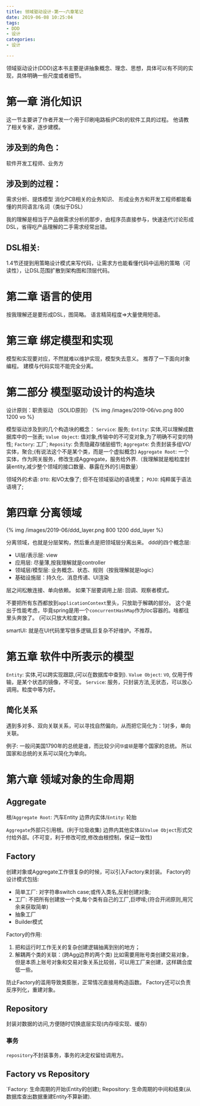 ```yaml
---
title: 领域驱动设计-第一~六章笔记
date: 2019-06-08 10:25:04
tags: 
- DDD
- 设计
categories:
- 设计

---
```


领域驱动设计(DDD)这本书主要是讲抽象概念、理念、思想，具体可以有不同的实现，具体明确一些尺度或者细节。


# 第一章 消化知识
这一节主要讲了作者开发一个用于印刷电路板(PCB)的软件工具的过程。
他请教了相关专家，逐步建模。

## 涉及到的角色：
软件开发工程师、业务方

## 涉及到的过程：
需求分析、提炼模型
消化PCB相关的业务知识、
形成业务方和开发工程师都能看懂的共同语言/名词（类似于DSL）

我的理解是相当于产品做需求分析的那步，由程序员直接参与，快速迭代讨论形成DSL，省得吃产品理解的二手需求经常出错。

## DSL相关:
1.4节还提到用策略设计模式来写代码，让需求方也能看懂代码中运用的策略（可读性），让DSL范围扩散到架构图和顶层代码。

# 第二章 语言的使用
按我理解还是要形成DSL，图简略。
语言精简程度=>大量使用短语。

# 第三章 绑定模型和实现
模型和实现要对应，不然就难以维护实现，模型失去意义。
推荐了一下面向对象编程。
建模与代码实现不能完全分离。

# 第二部分 模型驱动设计的构造块
设计原则：职责驱动
（SOLID原则）
{% img /images/2019-06/vo.png 800 1200 vo %}

模型驱动涉及到的几个构造块的概念：
`Service`: 服务;
`Entity`: 实体,可以理解成数据库中的一张表;
`Value Object`: 值对象,传输中的不可变对象,为了明确不可变的特性;
`Factory`: 工厂;
`Reposity`: 负责隐藏存储层细节;
`Aggregate`: 负责封装多组VO/实体，聚合;(有说法这个不是某个类，而是一个虚拟概念)
`Aggregate Root`: 一个实体，作为网关服务，修改生成Aggregate，服务给外界.（我理解就是粗粒度封装entity,减少整个领域的接口数量、暴露在外的引用数量）

领域外的术语:
`DTO`: 和VO太像了; 但不在领域驱动的语境里；
`POJO`: 纯粹属于语法语境了;

# 第四章 分离领域
{% img /images/2019-06/ddd_layer.png 800 1200 ddd_layer %}

分离领域，也就是分层架构，然后重点是把领域层分离出来。
ddd的四个概念层:
- UI层/表示层: view
- 应用层: 尽量薄,按我理解就是controller
- 领域层/模型层: 业务概念、状态、规则（按我理解就是logic）
- 基础设施层：持久化、消息传递、UI渲染

层之间松散连接、单向依赖。
如果下层要调用上层: 回调、观察者模式。

不要把所有东西都放到`applicationContext`里头，只放助于解耦的部分。
这个是出于性能考虑，毕竟spring是用一个`concurrentHashMap`作为Ioc容器的。啥都往里头奔放了。
(可以只放大粒度对象。

smartUI: 就是在UI代码里写很多逻辑,巨复杂不好维护。不推荐。

# 第五章 软件中所表示的模型

`Entity`: 实体,可以跨实现跟踪,(可以在数据库中查到).
`Value Object`: `VO`, 仅用于传输，是某个状态的镜像，不可变。
`Service`: 服务，只封装方法,无状态，可以放心调用。粒度中等为好。


## 简化关系
遇到多对多、双向关联关系，可以寻找自然偏向，从而把它简化为：1对多，单向关联。

例子:
一般问美国1790年的总统是谁，而比较少问`华盛顿`是哪个国家的总统。
所以国家和总统的关系可以简化为单向。

# 第六章 领域对象的生命周期
## Aggregate
 根/`Aggregate Root`: 汽车Entity
 边界内实体/`Entity`: 轮胎
 
 `Aggregate`外部只引用根。(利于垃圾收集)
 边界内其他实体以`Value Object`形式交付给外部。(不可变，利于修改可控,修改由根控制，保证一致性)
 
 
## Factory
 创建对象或Aggregate工作很复杂的时候，可以引入Factory来封装。
 Factory的设计模式包括:
 - 简单工厂: 对字符串switch case;或传入类名,反射创建对象;
 - 工厂: 不把所有创建放一个类,每个类有自己的工厂,巨啰嗦;(符合开闭原则,用冗余来获取简单)
 - 抽象工厂
 - Builder模式
 
 Factory的作用:
1. 把和运行时工作无关的复杂创建逻辑抽离到别的地方；
2. 解耦两个类的关联：(跨Agg边界的两个类) 比如需要用账号类创建交易对象，但是本质上账号对象和交易对象关系比较弱，可以用工厂来创建，这样耦合度低一些。

防止Factory的滥用导致类膨胀，正常情况直接用构造函数。
Factory还可以负责反序列化，重建对象。

## Repository
封装对数据的访问,方便随时切换底层实现(内存哑实现、缓存)

### 事务
`repository`不封装事务，事务的决定权留给调用方。

## Factory vs Repository
`Factory: 生命周期的开始(Entity的创建);
Repository: 生命周期的中间和结束(从数据库查出数据重建Entity不算新建).
